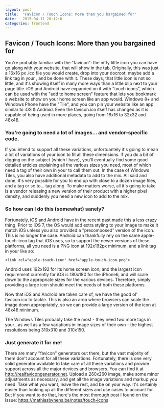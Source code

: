```yaml
---
layout: post
title:  "Favicon / Touch Icons: More than you bargained for"
date:   2015-04-11 20:12:0
categories: frontend
---
```


## Favicon / Touch Icons: More than you bargained for

You're probably familiar with the "favicon": the nifty little icon you can have go along with your website, that will show in the tab. Originally, this was just a 16x16 px .ico file you would create, drop into your docroot, maybe add a link tag in your <head>, and be done with it. These days, that little icon is not so little, and it's showing itself in many more ways than a little blip next to your page title. iOS and Android have expanded on it with "touch icons", which can be used with the "add to home screen" feature that lets you bookmark a website to show on your home screen like an app would. Windows 8+ and Windows Phone have the "Tile", and you can pin your website like an app similar to iOS & Android. Even the favicon.ico itself has changed as it is capable of being used in more places, going from 16x16 to 32x32 and 48x48.

### You're going to need a lot of images... and vendor-specific code.
If you intend to support all these variations, unfortuantely it's going to mean a lot of variations of your icon to fit all these dimensions. If you do a bit of digging on the subject (which I have), you'll eventually find some good detailed articles explaining all the various sizes you need, most of which need a <link> tag of their own in your <head> to call them out. In the case of Windows Tiles, you also have additional metadata to add to the mix. All said and done, it's very possible for you to end up with close to a dozen image files, and a tag or so to... tag along. To make matters worse, all it's going to take is a vendor releasing a new version of their product with a higher pixel density, and suddenly you need a new icon to add to the mix.

### So how can I do this (somewhat) sanely?
Fortunately, iOS and Android have in the recent past made this a less crazy thing. Prior to iOS 7, the OS would add extra styling to your image to make it match iOS unless you also provided a "precomposed" version of the icon. This is no longer the case. Android can thankfully rely on the same apple-touch-icon tag that iOS uses, so to support the newer versions of these platforms, all you need is a PNG icon at 192x192px minimum, and a link tag in your <head> like so:
```
<link rel="apple-touch-icon" href="apple-touch-icon.png">
```
Android uses 192x192 for its home screen icon, and the largest icon requirement currently for iOS is 180x180 for the iPhone6, and will scale down to the appropriate sizes for the various devices. Therefore, simply providing a large icon should meet the needs of both these platforms.

Now that iOS and Android are taken care of, we have the good ol' favicon.ico to tackle. This is also an area where browsers can scale the image down appropriately, so we can provide a large version of the icon at 48x48 minimum.

The Windows Tiles probably take the most - they need two more <meta> tags in your <head>, as well as a few variations in image sizes of their own - the highest resolutions being 310x310 and 310x150.

### Just generate it for me!
There are many "favicon" generators out there, but the vast majority of them don't account for all these variations. Fortunately, there is one very solid generator available to take care of all these variations and provide support across all the major devices and browsers. You can find it at http://realfavicongenerator.net. Upload a 260x260 image, make some minor adjustments as necessary, and get all the image variations and <head> markup you need. Take what you want, leave the rest, and be on your way. It's certainly easier than looking up all the different sizes and use cases to account for. But if you want to do that, here's the most thorough post I found on the issue: https://mathiasbynens.be/notes/touch-icons